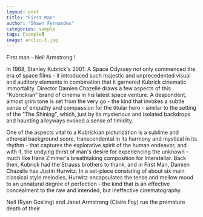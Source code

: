 ```yaml
---
layout: post
title: "First Man"
author: "Shawn Fernandes"
categories: sample
tags: [sample]
image: arctic-1.jpg
---
```


First man - Neil Armstrong ! 

In 1968, Stanley Kubrick's 2001: A Space Odyssey not only commenced the era of space films - it introduced such majestic and unprecedented visual and auditory elements in combination that it garnered Kubrick cinematic immortality. Director Damien Chazelle draws a few aspects of this "Kubrickian" brand of cinema in his latest space venture.  A despondent, almost grim tone is set from the very go - the kind that invokes a subtle sense of empathy and compassion for the titular hero - similar to the setting of the  "The Shining", which, just by its mysterious and isolated backdrops and haunting alleyways evoked a sense of timidity. 

One of the aspects vital to a Kubrickian picturization is a sublime and ethereal background score, transcendental in its harmony and mystical in its rhythm - that captures the explorative spirit of the human endeavor, and with it, the undying thirst of man's desire for experiencing the unknown - much like Hans Zimmer's breathtaking composition for Interstellar. Back then, Kubrick had the Strauss brothers to thank, and in First Man, Damien Chazelle has Justin Hurwitz. In a set-piece consisting of about six main classical style melodies, Hurwitz encapsulates the tense and mellow mood to an unnatural degree of perfection - the kind that is an effective concealment to the raw and intended, but ineffective cinematography. 

Neil (Ryan Gosling) and Janet Armstrong (Claire Foy) rue the premature death of their 




 

